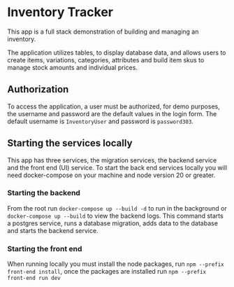 # Inventory Tracker
This app is a full stack demonstration of building and managing an inventory.

The application utilizes tables, to display database data, and allows users to create items, variations, categories, attributes and build item skus to manage stock amounts and individual prices.

## Authorization
To access the application, a user must be authorized, for demo purposes, the username and password are the default values in the login form. The default username is `InventoryUser` and password is `password303`.

## Starting the services locally
This app has three services, the migration services, the backend service and the front end (UI) service. To start the back end services locally you will need docker-compose on your machine and node version 20 or greater.

### Starting the backend
From the root run `docker-compose up --build -d` to run in the background or `docker-compose up --build` to view the backend logs. This command starts a postgres service, runs a database migration, adds data to the database and starts the backend service.

### Starting the front end
When running locally you must install the node packages, run `npm --prefix front-end install`, once the packages are installed run `npm --prefix front-end run dev`

